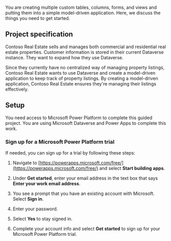 

You are creating multiple custom tables, columns, forms, and views and
putting them into a simple model-driven application. Here, we discuss the things
you need to get started.

## Project specification

Contoso Real Estate sells and manages both commercial and residential real
estate properties. Customer information is stored in their current Dataverse
instance. They want to expand how they use Dataverse.

Since they currently have no centralized way of managing property listings,
Contoso Real Estate wants to use Dataverse and create a model-driven application
to keep track of property listings. By creating a model-driven application, Contoso Real Estate ensures they're
managing their listings effectively.

## Setup

You need access to Microsoft Power Platform to complete this guided
project. You are using Microsoft Dataverse and Power Apps to complete this
work.

### Sign up for a Microsoft Power Platform trial

If needed, you can sign up for a trial by following these steps:

1.  Navigate to
    [https://powerapps.microsoft.com/free/](https://powerapps.microsoft.com/free/) and
    select **Start building apps**.

2.  Under **Get started**, enter your email address in the text box that says
    **Enter your work email address**.

3.  You see a prompt that you have an existing account with Microsoft. Select
    **Sign in**.

4.  Enter your password.

5.  Select **Yes** to stay signed in.

6.  Complete your account info and select **Get started** to sign up for your
    Microsoft Power Platform trial.
